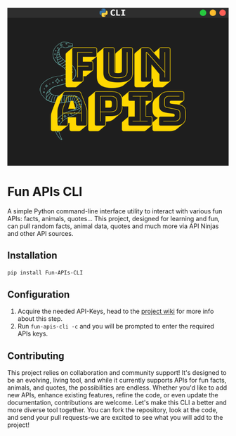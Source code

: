![LOGO](https://raw.githubusercontent.com/tahadnan/Fun-APIs-CLI/main/Fun_APIs_logo.png)

# Fun APIs CLI

A simple Python command-line interface utility to interact with various fun APIs: facts, animals, quotes...
This project, designed for learning and fun, can pull random facts, animal data, quotes and much more via API Ninjas and other API sources.

## Installation

```bash
pip install Fun-APIs-CLI
```
## Configuration

1. Acquire the needed API-Keys, head to the [project wiki](https://github.com/tahadnan/Fun-APIs-CLI/wiki) for more info about this step.
2. Run ```fun-apis-cli -c``` and you will be prompted to enter the required APIs keys.

## Contributing

This project relies on collaboration and community support! It's designed to be an evolving, living tool, and while it currently supports APIs for fun facts, animals, and quotes, the possibilities are endless. Whether you'd like to add new APIs, enhance existing features, refine the code, or even update the documentation, contributions are welcome. Let's make this CLI a better and more diverse tool together. You can fork the repository, look at the code, and send your pull requests-we are excited to see what you will add to the project!
 

